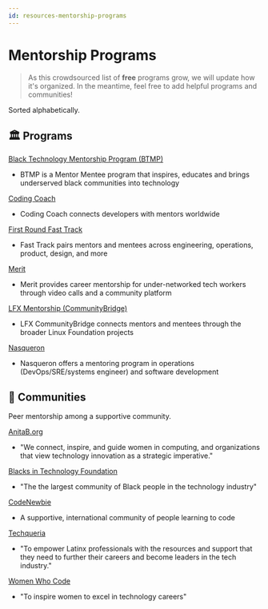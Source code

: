 ```yaml
---
id: resources-mentorship-programs
---
```


# Mentorship Programs

> As this crowdsourced list of **free** programs grow, we will update how it's organized. In the meantime, feel free to add helpful programs and communities!

Sorted alphabetically.

## 🏛️ Programs

[Black Technology Mentorship Program (BTMP)](https://btmpprogram.com/)

- BTMP is a Mentor Mentee program that inspires, educates and brings underserved black communities into technology

[Coding Coach](https://codingcoach.io/)

- Coding Coach connects developers with mentors worldwide

[First Round Fast Track](https://fasttrack.firstround.com/)

- Fast Track pairs mentors and mentees across engineering, operations, product, design, and more

[Merit](https://www.get-merit.com/)

- Merit provides career mentorship for under-networked tech workers through video calls and a community platform

[LFX Mentorship (CommunityBridge)](https://mentorship.lfx.linuxfoundation.org)

- LFX CommunityBridge connects mentors and mentees through the broader Linux Foundation projects

[Nasqueron](http://join.nasqueron.org/)

- Nasqueron offers a mentoring program in operations (DevOps/SRE/systems engineer) and software development

## 👥 Communities

Peer mentorship among a supportive community.

[AnitaB.org](https://anitab.org/)

- "We connect, inspire, and guide women in computing, and organizations that view technology innovation as a strategic imperative."

[Blacks in Technology Foundation](https://foundation.blacksintechnology.net/)

- "The the largest community of Black people in the technology industry"

[CodeNewbie](https://www.codenewbie.org/)

- A supportive, international community of people learning to code

[Techqueria](https://techqueria.org/)

- "To empower Latinx professionals with the resources and support that they need to further their careers and become leaders in the tech industry."

[Women Who Code](https://www.womenwhocode.com/)

- "To inspire women to excel in technology careers"
